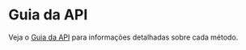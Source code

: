 ﻿# Guia da API

Veja o [Guia da API](https://docs.lacunasoftware.com/pt-br/content/typedocs/web-pki/modules/_lacuna_web_pki_d_.html) para informações detalhadas sobre cada método.
